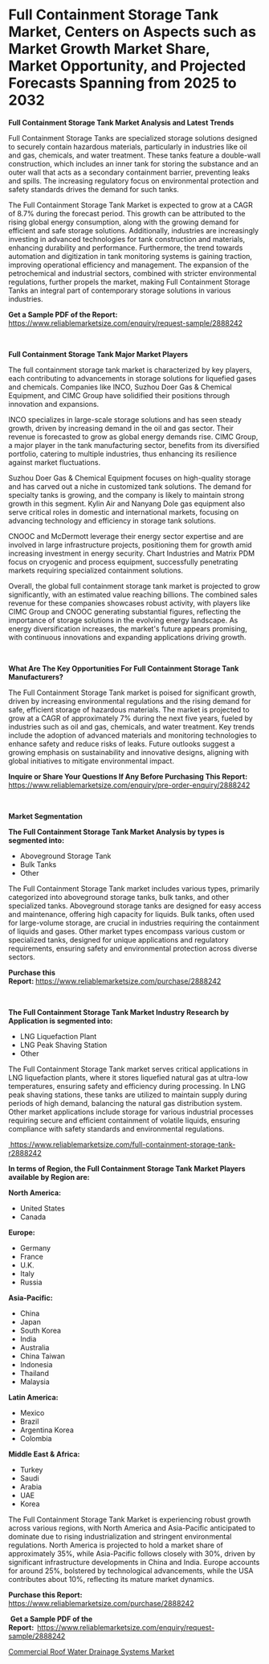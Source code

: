 <p><h1>Full Containment Storage Tank Market, Centers on Aspects such as Market Growth Market Share, Market Opportunity, and Projected Forecasts Spanning from 2025 to 2032</h1></p><p><strong>Full Containment Storage Tank Market Analysis and Latest Trends</strong></p>
<p><p>Full Containment Storage Tanks are specialized storage solutions designed to securely contain hazardous materials, particularly in industries like oil and gas, chemicals, and water treatment. These tanks feature a double-wall construction, which includes an inner tank for storing the substance and an outer wall that acts as a secondary containment barrier, preventing leaks and spills. The increasing regulatory focus on environmental protection and safety standards drives the demand for such tanks.</p><p>The Full Containment Storage Tank Market is expected to grow at a CAGR of 8.7% during the forecast period. This growth can be attributed to the rising global energy consumption, along with the growing demand for efficient and safe storage solutions. Additionally, industries are increasingly investing in advanced technologies for tank construction and materials, enhancing durability and performance. Furthermore, the trend towards automation and digitization in tank monitoring systems is gaining traction, improving operational efficiency and management. The expansion of the petrochemical and industrial sectors, combined with stricter environmental regulations, further propels the market, making Full Containment Storage Tanks an integral part of contemporary storage solutions in various industries.</p></p>
<p><strong>Get a Sample PDF of the Report:&nbsp;</strong> <a href="https://www.reliablemarketsize.com/enquiry/request-sample/2888242?utm_campaign=3365&utm_medium=2&utm_source=Github&utm_content=ia&utm_term=14032025&utm_id=full-containment-storage-tank">https://www.reliablemarketsize.com/enquiry/request-sample/2888242</a></p>
<p>&nbsp;</p>
<p><strong>Full Containment Storage Tank Major Market Players</strong></p>
<p><p>The full containment storage tank market is characterized by key players, each contributing to advancements in storage solutions for liquefied gases and chemicals. Companies like INCO, Suzhou Doer Gas & Chemical Equipment, and CIMC Group have solidified their positions through innovation and expansions.</p><p>INCO specializes in large-scale storage solutions and has seen steady growth, driven by increasing demand in the oil and gas sector. Their revenue is forecasted to grow as global energy demands rise. CIMC Group, a major player in the tank manufacturing sector, benefits from its diversified portfolio, catering to multiple industries, thus enhancing its resilience against market fluctuations.</p><p>Suzhou Doer Gas & Chemical Equipment focuses on high-quality storage and has carved out a niche in customized tank solutions. The demand for specialty tanks is growing, and the company is likely to maintain strong growth in this segment. Kylin Air and Nanyang Dole gas equipment also serve critical roles in domestic and international markets, focusing on advancing technology and efficiency in storage tank solutions.</p><p>CNOOC and McDermott leverage their energy sector expertise and are involved in large infrastructure projects, positioning them for growth amid increasing investment in energy security. Chart Industries and Matrix PDM focus on cryogenic and process equipment, successfully penetrating markets requiring specialized containment solutions.</p><p>Overall, the global full containment storage tank market is projected to grow significantly, with an estimated value reaching billions. The combined sales revenue for these companies showcases robust activity, with players like CIMC Group and CNOOC generating substantial figures, reflecting the importance of storage solutions in the evolving energy landscape. As energy diversification increases, the market's future appears promising, with continuous innovations and expanding applications driving growth.</p></p>
<p>&nbsp;</p>
<p><strong>What Are The Key Opportunities For Full Containment Storage Tank Manufacturers?</strong></p>
<p><p>The Full Containment Storage Tank market is poised for significant growth, driven by increasing environmental regulations and the rising demand for safe, efficient storage of hazardous materials. The market is projected to grow at a CAGR of approximately 7% during the next five years, fueled by industries such as oil and gas, chemicals, and water treatment. Key trends include the adoption of advanced materials and monitoring technologies to enhance safety and reduce risks of leaks. Future outlooks suggest a growing emphasis on sustainability and innovative designs, aligning with global initiatives to mitigate environmental impact.</p></p>
<p><strong>Inquire or Share Your Questions If Any Before Purchasing This Report:</strong> <a href="https://www.reliablemarketsize.com/enquiry/pre-order-enquiry/2888242?utm_campaign=3365&utm_medium=2&utm_source=Github&utm_content=ia&utm_term=14032025&utm_id=full-containment-storage-tank">https://www.reliablemarketsize.com/enquiry/pre-order-enquiry/2888242</a></p>
<p>&nbsp;</p>
<p><strong>Market Segmentation</strong></p>
<p><strong>The Full Containment Storage Tank Market Analysis by types is segmented into:</strong></p>
<p><ul><li>Aboveground Storage Tank</li><li>Bulk Tanks</li><li>Other</li></ul></p>
<p><p>The Full Containment Storage Tank market includes various types, primarily categorized into aboveground storage tanks, bulk tanks, and other specialized tanks. Aboveground storage tanks are designed for easy access and maintenance, offering high capacity for liquids. Bulk tanks, often used for large-volume storage, are crucial in industries requiring the containment of liquids and gases. Other market types encompass various custom or specialized tanks, designed for unique applications and regulatory requirements, ensuring safety and environmental protection across diverse sectors.</p></p>
<p><strong>Purchase this Report:&nbsp;</strong><a href="https://www.reliablemarketsize.com/purchase/2888242?utm_campaign=3365&utm_medium=2&utm_source=Github&utm_content=ia&utm_term=14032025&utm_id=full-containment-storage-tank">https://www.reliablemarketsize.com/purchase/2888242</a></p>
<p>&nbsp;</p>
<p><strong>The Full Containment Storage Tank Market Industry Research by Application is segmented into:</strong></p>
<p><ul><li>LNG Liquefaction Plant</li><li>LNG Peak Shaving Station</li><li>Other</li></ul></p>
<p><p>The Full Containment Storage Tank market serves critical applications in LNG liquefaction plants, where it stores liquefied natural gas at ultra-low temperatures, ensuring safety and efficiency during processing. In LNG peak shaving stations, these tanks are utilized to maintain supply during periods of high demand, balancing the natural gas distribution system. Other market applications include storage for various industrial processes requiring secure and efficient containment of volatile liquids, ensuring compliance with safety standards and environmental regulations.</p></p>
<p><a href="https://www.reliablemarketsize.com/full-containment-storage-tank-r2888242?utm_campaign=3365&utm_medium=2&utm_source=Github&utm_content=ia&utm_term=14032025&utm_id=full-containment-storage-tank">&nbsp;https://www.reliablemarketsize.com/full-containment-storage-tank-r2888242</a></p>
<p><strong>In terms of Region, the Full Containment Storage Tank Market Players available by Region are:</strong></p>
<p>
    <p> <strong> North America: </strong>
        <ul>
            <li>United States</li>
            <li>Canada</li>
        </ul>
        </p> 
    <p> <strong> Europe: </strong>
        <ul>
            <li>Germany</li>
            <li>France</li>
            <li>U.K.</li>
            <li>Italy</li>
            <li>Russia</li>
        </ul>
        </p> 
    <p> <strong> Asia-Pacific: </strong>
        <ul>
            <li>China</li>
            <li>Japan</li>
            <li>South Korea</li>
            <li>India</li>
            <li>Australia</li>
            <li>China Taiwan</li>
            <li>Indonesia</li>
            <li>Thailand</li>
            <li>Malaysia</li>
        </ul>
        </p> 
    <p> <strong> Latin America: </strong>
        <ul>
            <li>Mexico</li>
            <li>Brazil</li>
            <li>Argentina Korea</li>
            <li>Colombia</li>
        </ul>
        </p> 
    <p> <strong> Middle East & Africa: </strong>
        <ul>
            <li>Turkey</li>
            <li>Saudi</li>
            <li>Arabia</li>
            <li>UAE</li>
            <li>Korea</li>
        </ul>
    </p>
    </p>
<p><p>The Full Containment Storage Tank Market is experiencing robust growth across various regions, with North America and Asia-Pacific anticipated to dominate due to rising industrialization and stringent environmental regulations. North America is projected to hold a market share of approximately 35%, while Asia-Pacific follows closely with 30%, driven by significant infrastructure developments in China and India. Europe accounts for around 25%, bolstered by technological advancements, while the USA contributes about 10%, reflecting its mature market dynamics.</p></p>
<p><strong>Purchase this Report: </strong><a href="https://www.reliablemarketsize.com/purchase/2888242?utm_campaign=3365&utm_medium=2&utm_source=Github&utm_content=ia&utm_term=14032025&utm_id=full-containment-storage-tank">https://www.reliablemarketsize.com/purchase/2888242</a></p>
<p>&nbsp;<strong>Get a Sample PDF of the Report:&nbsp;&nbsp;</strong><a href="https://www.reliablemarketsize.com/enquiry/request-sample/2888242?utm_campaign=3365&utm_medium=2&utm_source=Github&utm_content=ia&utm_term=14032025&utm_id=full-containment-storage-tank">https://www.reliablemarketsize.com/enquiry/request-sample/2888242</a></p>
<p><strong></strong></p>
<p><p><a href="https://github.com/fraryatena85/Market-Research-Report-List-1/blob/main/commercial-roof-water-drainage-systems-market.md?utm_campaign=3365&utm_medium=2&utm_source=Github&utm_content=ia&utm_term=14032025&utm_id=full-containment-storage-tank">Commercial Roof Water Drainage Systems Market</a></p></p>